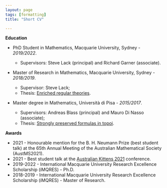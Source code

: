 ```yaml
---
layout: page
tags: [formatting]
title: "Short CV"

---
```



**Education**
* PhD Student in Mathematics, Macquarie University, Sydney - *2019/2022*.
    * Supervisors: Steve Lack (principal) and Richard Garner (associate).

* Master of Research in Mathematics, Macquarie University, Sydney - *2018/2019*.
    * Supervisor: Steve Lack;
    * Thesis: [Enriched regular theories](http://hdl.handle.net/1959.14/1270426).

* Master degree in Mathematics, Università di Pisa - *2015/2017*.
    * Supervisors: Andreas Blass (principal) and Mauro Di Nasso (associate);
    * Thesis: [Strongly preserved formulas in topoi](https://etd.adm.unipi.it/t/etd-11222017-094128/).



**Awards**

* 2021 -  Honourable mention for the B. H. Neumann Prize (best student talk) at the 65th Annual Meeting of the Australian Mathematical Society (AustMS2021).
* 2021 - Best student talk at the [Australian Kittens 2021](https://www.marcyrobertson.com/australian-kittens--an-ecr-conference.html) conference.
* 2019-2022 - International Macquarie University Research Excellence Scholarship (iMQRES) - Ph.D.
* 2018-2019 - International Macquarie University Research Excellence Scholarship (iMQRES) - Master of Research.

